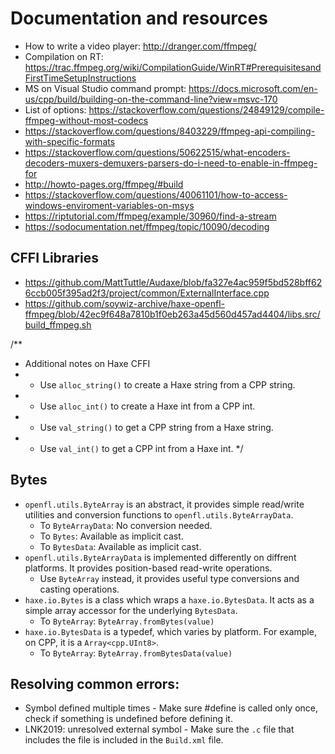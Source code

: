 # Documentation and resources
- How to write a video player: http://dranger.com/ffmpeg/
- Compilation on RT: https://trac.ffmpeg.org/wiki/CompilationGuide/WinRT#PrerequisitesandFirstTimeSetupInstructions
- MS on Visual Studio command prompt: https://docs.microsoft.com/en-us/cpp/build/building-on-the-command-line?view=msvc-170
- List of options: https://stackoverflow.com/questions/24849129/compile-ffmpeg-without-most-codecs
- https://stackoverflow.com/questions/8403229/ffmpeg-api-compiling-with-specific-formats
- https://stackoverflow.com/questions/50622515/what-encoders-decoders-muxers-demuxers-parsers-do-i-need-to-enable-in-ffmpeg-for
- http://howto-pages.org/ffmpeg/#build
- https://stackoverflow.com/questions/40061101/how-to-access-windows-enviroment-variables-on-msys
- https://riptutorial.com/ffmpeg/example/30960/find-a-stream
- https://sodocumentation.net/ffmpeg/topic/10090/decoding

## CFFI Libraries
- https://github.com/MattTuttle/Audaxe/blob/fa327e4ac959f5bd528bff626ccb005f395ad2f3/project/common/ExternalInterface.cpp
- https://github.com/soywiz-archive/haxe-openfl-ffmpeg/blob/42ec9f648a7810b1f0eb263a45d560d457ad4404/libs.src/build_ffmpeg.sh

/**
 * Additional notes on Haxe CFFI
 * - Use `alloc_string()` to create a Haxe string from a CPP string.
 * - Use `alloc_int()` to create a Haxe int from a CPP int.
 * - Use `val_string()` to get a CPP string from a Haxe string.
 * - Use `val_int()` to get a CPP int from a Haxe int.
 */

## Bytes

- `openfl.utils.ByteArray` is an abstract, it provides simple read/write utilities and conversion functions to `openfl.utils.ByteArrayData`.
    - To `ByteArrayData`: No conversion needed.
    - To `Bytes`: Available as implicit cast.
    - To `BytesData`: Available as implicit cast.
- `openfl.utils.ByteArrayData` is implemented differently on diffrent platforms. It provides position-based read-write operations.
    - Use `ByteArray` instead, it provides useful type conversions and casting operations.
- `haxe.io.Bytes` is a class which wraps a `haxe.io.BytesData`. It acts as a simple array accessor for the underlying `BytesData`.
    - To `ByteArray`: `ByteArray.fromBytes(value)`
- `haxe.io.BytesData` is a typedef, which varies by platform. For example, on CPP, it is a `Array<cpp.UInt8>`.
    - To `ByteArray`: `ByteArray.fromBytesData(value)`

## Resolving common errors:
- Symbol defined multiple times - Make sure #define is called only once, check if something is undefined before defining it.
- LNK2019: unresolved external symbol - Make sure the `.c` file that includes the file is included in the `Build.xml` file.
